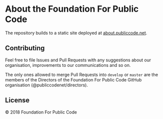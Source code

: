 # About the Foundation For Public Code

The repository builds to a static site deployed at [about.publiccode.net](http://about.publiccode.net/).

## Contributing

Feel free to file Issues and Pull Requests with any suggestions about our organisation, improvements to our communications and so on.

The only ones allowed to merge Pull Requests into `develop` or `master` are the members of the Directors of the Foundation For Public Code GitHub organisation (@publiccodenet/directors).

## License

© 2018 Foundation For Public Code
